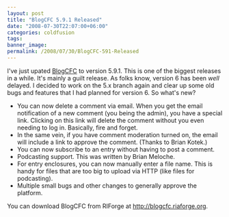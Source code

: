 ```yaml
---
layout: post
title: "BlogCFC 5.9.1 Released"
date: "2008-07-30T22:07:00+06:00"
categories: coldfusion 
tags: 
banner_image: 
permalink: /2008/07/30/BlogCFC-591-Released
---
```


I've just upated <a href="http://blogcfc.riaforge.org">BlogCFC</a> to version 5.9.1. This is one of the biggest releases in a while. It's mainly a guilt release. As folks know, version 6 has been <i>well</i> delayed. I decided to work on the 5.x branch again and clear up some old bugs and features that I had planned for version 6. So what's new?

<ul>
<li>You can now delete a comment via email. When you get the email notification of a new comment (you being the admin), you have a special link. Clicking on this link will delete the comment without you even needing to log in. Basically, fire and forget.
<li>In the same vein, if you have comment moderation turned on, the email will include a link to approve the comment. (Thanks to Brian Kotek.)
<li>You can now subscribe to an entry without having to post a comment.
<li>Podcasting support. This was written by Brian Meloche. 
<li>For entry enclosures, you can now manually enter a file name. This is handy for files that are too big to upload via HTTP (like files for podcasting).
<li>Multiple small bugs and other changes to generally approve the platform.
</ul>

You can download BlogCFC from RIForge at <a href="http://blogcfc.riaforge.org">http://blogcfc.riaforge.org</a>.